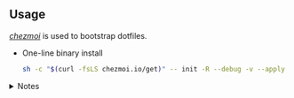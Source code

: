 ## Usage

[*chezmoi*](https://www.chezmoi.io/) is used to bootstrap dotfiles.

* One-line binary install
    ```sh
    sh -c "$(curl -fsLS chezmoi.io/get)" -- init -R --debug -v --apply https://github.com/bossjones/zsh-dotfiles.git
    ```


<details>
    <summary>Notes</summary>

## Manual steps

</details>
